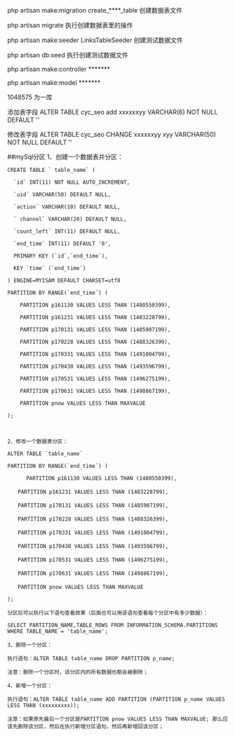 php artisan make:migration create_****_table           创建数据表文件

php artisan migrate  执行创建数据表里的操作

php artisan make:seeder LinksTableSeeder
  创建测试数据文件
  
php artisan db:seed  执行创建测试数据文件

php artisan make:controller ****\***\**

php artisan make:model ****\***\**

1048575 为一库

添加表字段
ALTER TABLE cyc_seo add xxxxxxyy VARCHAR(6) NOT NULL DEFAULT ''

修改表字段
ALTER TABLE cyc_seo CHANGE xxxxxxyy xyy VARCHAR(50) NOT NULL DEFAULT ''

##mySql分区
    1、创建一个数据表并分区：
    
    CREATE TABLE ` table_name` (
    
      `id` INT(11) NOT NULL AUTO_INCREMENT,
    
      `uid` VARCHAR(50) DEFAULT NULL,
    
      `action` VARCHAR(10) DEFAULT NULL,
    
      ` channel` VARCHAR(20) DEFAULT NULL,
    
      `count_left` INT(11) DEFAULT NULL,
    
      `end_time` INT(11) DEFAULT '0',
    
      PRIMARY KEY (`id`,`end_time`),
    
      KEY `time` (`end_time`)
    
    ) ENGINE=MYISAM DEFAULT CHARSET=utf8
    
    PARTITION BY RANGE(`end_time`) (
    
        PARTITION p161130 VALUES LESS THAN (1480550399),
    
        PARTITION p161231 VALUES LESS THAN (1483228799),
    
        PARTITION p170131 VALUES LESS THAN (1485907199),
    
        PARTITION p170228 VALUES LESS THAN (1488326399),
    
        PARTITION p170331 VALUES LESS THAN (1491004799),
    
        PARTITION p170430 VALUES LESS THAN (1493596799),
    
        PARTITION p170531 VALUES LESS THAN (1496275199),
    
        PARTITION p170631 VALUES LESS THAN (1498867199),
    
        PARTITION pnow VALUES LESS THAN MAXVALUE
    
    );
    
     
    
    2、修改一个数据表分区：
    
    ALTER TABLE `table_name`
    
    PARTITION BY RANGE(`end_time`) (
    
          PARTITION p161130 VALUES LESS THAN (1480550399),
    
    　　PARTITION p161231 VALUES LESS THAN (1483228799),
    
    　　PARTITION p170131 VALUES LESS THAN (1485907199),
    
    　　PARTITION p170228 VALUES LESS THAN (1488326399),
    
    　　PARTITION p170331 VALUES LESS THAN (1491004799),
    
    　　PARTITION p170430 VALUES LESS THAN (1493596799),
    
    　　PARTITION p170531 VALUES LESS THAN (1496275199),
    
    　　PARTITION p170631 VALUES LESS THAN (1498867199),
    
    　　PARTITION pnow VALUES LESS THAN MAXVALUE
    
    );
    
    分区后可以执行以下语句查看效果（后面也可以用该语句查看每个分区中有多少数据）：
    
    SELECT PARTITION_NAME,TABLE_ROWS FROM INFORMATION_SCHEMA.PARTITIONS WHERE TABLE_NAME = 'table_name';

    3、删除一个分区：
    
    执行语句：ALTER TABLE table_name DROP PARTITION p_name;
    
    注意：删除一个分区时，该分区内的所有数据也都会被删除；
    
    4、新增一个分区：
    
    执行语句：ALTER TABLE table_name ADD PARTITION (PARTITION p_name VALUES LESS THAN (xxxxxxxxx));
    
    注意：如果原先最后一个分区是PARTITION pnow VALUES LESS THAN MAXVALUE; 那么应该先删除该分区，然后在执行新增分区语句，然后再新增回该分区；